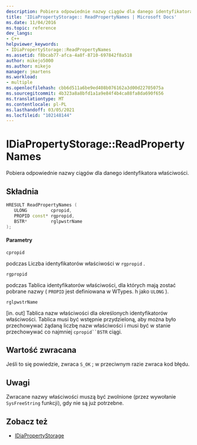 ```yaml
---
description: Pobiera odpowiednie nazwy ciągów dla danego identyfikatora właściwości.
title: 'IDiaPropertyStorage:: ReadPropertyNames | Microsoft Docs'
ms.date: 11/04/2016
ms.topic: reference
dev_langs:
- C++
helpviewer_keywords:
- IDiaPropertyStorage::ReadPropertyNames
ms.assetid: f8bcab77-afca-4a8f-8710-697842f8a518
author: mikejo5000
ms.author: mikejo
manager: jmartens
ms.workload:
- multiple
ms.openlocfilehash: cbb6d511a6be9ed408b076162a3d00d22705075a
ms.sourcegitcommit: 4b323a8a8bfd1a1a9e84f4b4ca88fa8da690f656
ms.translationtype: MT
ms.contentlocale: pl-PL
ms.lasthandoff: 03/05/2021
ms.locfileid: "102148144"
---
```

# <a name="idiapropertystoragereadpropertynames"></a>IDiaPropertyStorage::ReadPropertyNames
Pobiera odpowiednie nazwy ciągów dla danego identyfikatora właściwości.

## <a name="syntax"></a>Składnia

```C++
HRESULT ReadPropertyNames (
   ULONG         cpropid,
   PROPID const* rgpropid,
   BSTR*         rglpwstrName
);
```

#### <a name="parameters"></a>Parametry
 `cpropid`

podczas Liczba identyfikatorów właściwości w `rgpropid` .

 `rgpropid`

podczas Tablica identyfikatorów właściwości, dla których mają zostać pobrane nazwy ( `PROPID` jest definiowana w WTypes. h jako `ULONG` ).

 `rglpwstrName`

[in. out] Tablica nazw właściwości dla określonych identyfikatorów właściwości. Tablica musi być wstępnie przydzieloną, aby można było przechowywać żądaną liczbę nazw właściwości i musi być w stanie przechowywać co najmniej `cpropid``BSTR` ciągi.

## <a name="return-value"></a>Wartość zwracana
 Jeśli to się powiedzie, zwraca `S_OK` ; w przeciwnym razie zwraca kod błędu.

## <a name="remarks"></a>Uwagi
 Zwracane nazwy właściwości muszą być zwolnione (przez wywołanie `SysFreeString` funkcji), gdy nie są już potrzebne.

## <a name="see-also"></a>Zobacz też
- [IDiaPropertyStorage](../../debugger/debug-interface-access/idiapropertystorage.md)
